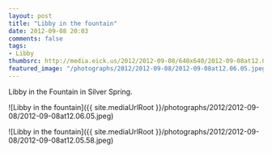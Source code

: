 ```yaml
---
layout: post
title: "Libby in the fountain"
date: 2012-09-08 20:03
comments: false
tags: 
- Libby
thumbsrc: http://media.eick.us/2012/2012-09-08/640x640/2012-09-08at12.05.58.jpeg
featured_image: "/photographs/2012/2012-09-08/2012-09-08at12.06.05.jpeg"
---
```

Libby in the Fountain in Silver Spring.

![Libby in the fountain]({{ site.mediaUrlRoot }}/photographs/2012/2012-09-08/2012-09-08at12.06.05.jpeg)


![Libby in the fountain]({{ site.mediaUrlRoot }}/photographs/2012/2012-09-08/2012-09-08at12.05.58.jpeg)

